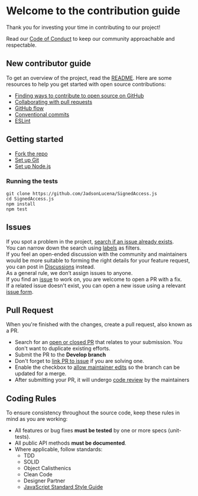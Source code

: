# Welcome to the contribution guide

Thank you for investing your time in contributing to our project!

Read our [Code of Conduct](CODE_OF_CONDUCT.md) to keep our community approachable and respectable.

## New contributor guide

To get an overview of the project, read the [README](README.md). Here are some resources to help you get started with open source contributions:

- [Finding ways to contribute to open source on GitHub](https://docs.github.com/en/get-started/exploring-projects-on-github/finding-ways-to-contribute-to-open-source-on-github)
- [Collaborating with pull requests](https://docs.github.com/en/github/collaborating-with-pull-requests)
- [GitHub flow](https://docs.github.com/en/get-started/quickstart/github-flow)
- [Conventional commits](https://www.conventionalcommits.org)
- [ESLint](https://eslint.org/)

## Getting started

- [Fork the repo](https://docs.github.com/en/github/getting-started-with-github/fork-a-repo#fork-an-example-repository)
- [Set up Git](https://docs.github.com/en/get-started/quickstart/set-up-git)
- [Set up Node.js](https://nodejs.org/en/download)

### Running the tests

```Shell
git clone https://github.com/JadsonLucena/SignedAccess.js
cd SignedAccess.js
npm install
npm test
```

## Issues

If you spot a problem in the project, [search if an issue already exists](https://docs.github.com/en/github/searching-for-information-on-github/searching-on-github/searching-issues-and-pull-requests#search-by-the-title-body-or-comments).\
You can narrow down the search using [labels](../../labels) as filters.\
If you feel an open-ended discussion with the community and maintainers would be more suitable to forming the right details for your feature request, you can post in [Discussions](../../discussions) instead.\
As a general rule, we don’t assign issues to anyone.\
If you find an [issue](../../issues) to work on, you are welcome to open a PR with a fix.\
If a related issue doesn't exist, you can open a new issue using a relevant [issue form](../../issues/new/choose).

## Pull Request

When you're finished with the changes, create a pull request, also known as a PR.
- Search for an [open or closed PR](../../pulls) that relates to your submission. You don't want to duplicate existing efforts.
- Submit the PR to the **Develop branch**
- Don't forget to [link PR to issue](https://docs.github.com/en/issues/tracking-your-work-with-issues/linking-a-pull-request-to-an-issue) if you are solving one.
- Enable the checkbox to [allow maintainer edits](https://docs.github.com/en/github/collaborating-with-issues-and-pull-requests/allowing-changes-to-a-pull-request-branch-created-from-a-fork) so the branch can be updated for a merge.
- After submitting your PR, it will undergo [code review](https://docs.github.com/pt/pull-requests/collaborating-with-pull-requests/reviewing-changes-in-pull-requests/about-pull-request-reviews) by the maintainers

## Coding Rules
To ensure consistency throughout the source code, keep these rules in mind as you are working:

* All features or bug fixes **must be tested** by one or more specs (unit-tests).
* All public API methods **must be documented**.
* Where applicable, follow standards:
	- TDD
	- SOLID
	- Object Calisthenics
	- Clean Code
	- Designer Partner
	- [JavaScript Standard Style Guide](https://standardjs.com)